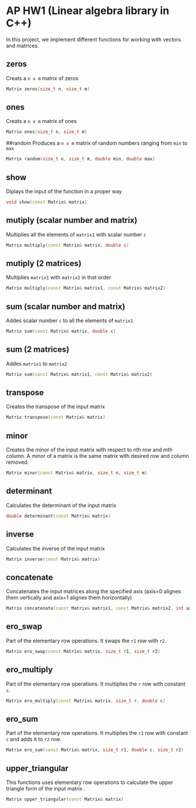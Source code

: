 # AP HW1 (Linear algebra library in C++)
In this project, we implement different functions for working with vectors and matrices.

## zeros 
Creats a `n x m` matrix of zeros
```cpp
Matrix zeros(size_t n, size_t m)
```
## ones
Creats a `n x m` matrix of ones
```cpp
Matrix ones(size_t n, size_t m)
```
##random
Produces a `n x m` matrix of random numbers ranging from `min` to `max`
```cpp
Matrix random(size_t n, size_t m, double min, double max)
```
## show
Diplays the input of the function in a proper way
```cpp
void show(const Matrix& matrix)
```
## mutiply (scalar number and matrix)
Multiplies all the elements of `matrix1` with scalar number `c`
```cpp
Matrix multiply(const Matrix& matrix, double c)
```
## mutiply (2 matrices)
Multiplies `matrix1` with `matrix2` in that order
```cpp
Matrix multiply(const Matrix& matrix1, const Matrix& matrix2)
```
## sum (scalar number and matrix)
Addes scalar number `c` to all the elements of `matrix1`
```cpp
Matrix sum(const Matrix& matrix, double c)
```
## sum (2 matrices)
Addes `matrix1` to `matrix2`
```cpp
Matrix sum(const Matrix& matrix1, const Matrix& matrix2)
```
## transpose
Creates the transpose of the input matrix
```cpp
Matrix transpose(const Matrix& matrix)
```
## minor
Creates the minor of the input matrix with respect to nth row and mth column. A minor of a matrix is the same matrix with desired row and column removed.
```cpp
Matrix minor(const Matrix& matrix, size_t n, size_t m)
```
## determinant
Calculates the determinant of the input matrix
```cpp
double determinant(const Matrix& matrix)
```
## inverse
Calculates the inverse of the input matrix
```cpp
Matrix inverse(const Matrix& matrix)
```
## concatenate
Concatenates the input matrices along the specified axis (axis=0 alignes them vertically and axis=1 alignes them horizontally)
```cpp
Matrix concatenate(const Matrix& matrix1, const Matrix& matrix2, int axis=0)
```
## ero_swap
Part of the elementary row operations. It swaps the `r1` row with `r2`.
```cpp
Matrix ero_swap(const Matrix& matrix, size_t r1, size_t r2)
```
## ero_multiply
Part of the elementary row operations. It multiplies the `r` row with constant `c`.
```cpp
Matrix ero_multiply(const Matrix& matrix, size_t r, double c)
```
## ero_sum
Part of the elementary row operations. It multiplies the `r1` row with constant `c` and adds it to `r2` row.
```cpp
Matrix ero_sum(const Matrix& matrix, size_t r1, double c, size_t r2)
```
## upper_triangular
This functions uses elementary row operations to calculate the upper triangle form of the input matrix .
```cpp
Matrix upper_triangular(const Matrix& matrix)
```








